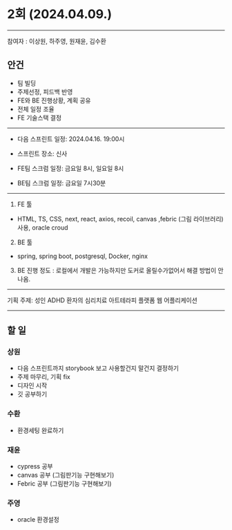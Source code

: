 
# 2회 (2024.04.09.)
---
참여자 : 이상원, 하주영, 원재윤, 김수환

## 안건 
* 팀 빌딩
* 주제선정, 피드백 반영
* FE와 BE 진행상황, 계획 공유
* 전체 일정 조율
* FE 기술스택 결정


-----------------------------------------------

* 다음 스프린트 일정: 2024.04.16. 19:00시
* 스프린트 장소: 신사

* FE팀 스크럼 일정: 금요일 8시, 일요일 8시
* BE팀 스크럼 일정: 금요일 7시30분

-----------------------------------------------

1. FE 툴
* HTML, TS, CSS, next, react, axios, recoil, canvas ,febric (그림 라이브러리) 사용, oracle croud

2. BE 툴
* spring, spring boot, postgresql, Docker, nginx 

3. BE 진행 정도 : 로컬에서 개발은 가능하지만 도커로 올릴수가없어서 해결 방법이 안나옴.

------------------------------------------------------------

기획 주제: 성인 ADHD 환자의 심리치료 아트테라피 플랫폼 웹 어플리케이션

------------------------------------------------------------

## 할 일
### 상원 
* 다음 스프린트까지 storybook 보고 사용할건지 말건지 결정하기
* 주제 마무리, 기획 fix
* 디자인 시작
* 깃 공부하기
### 수환
- 환경세팅 완료하기
### 재윤
- cypress 공부
- canvas 공부 (그림판기능 구현해보기)
- Febric 공부 (그림판기능 구현해보기)
### 주영 
- oracle 환경설정
